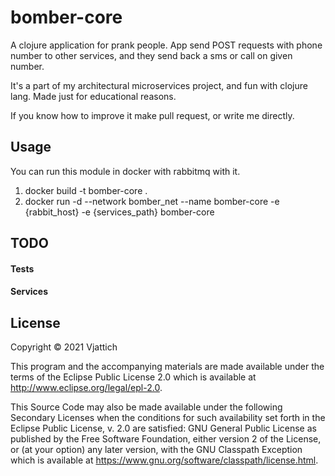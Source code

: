 # bomber-core

A clojure application for prank people. App send POST requests with phone number to other services, and they send back a sms or call on given number.

It's a part of my architectural microservices project, and fun with clojure lang. Made just for educational reasons.

If you know how to improve it make pull request, or write me directly.

## Usage

You can run this module in docker with rabbitmq with it.

1. docker build -t bomber-core .
2. docker run -d --network bomber_net --name bomber-core -e {rabbit_host} -e {services_path} bomber-core

## TODO
#### Tests

#### Services

## License 

Copyright © 2021 Vjattich 

This program and the accompanying materials are made available under the terms of the Eclipse Public License 2.0 which is available at
http://www.eclipse.org/legal/epl-2.0.

This Source Code may also be made available under the following Secondary Licenses when the conditions for such availability set forth in the Eclipse Public
License, v. 2.0 are satisfied: GNU General Public License as published by the Free Software Foundation, either version 2 of the License, or (at your option) any
later version, with the GNU Classpath Exception which is available at https://www.gnu.org/software/classpath/license.html.
